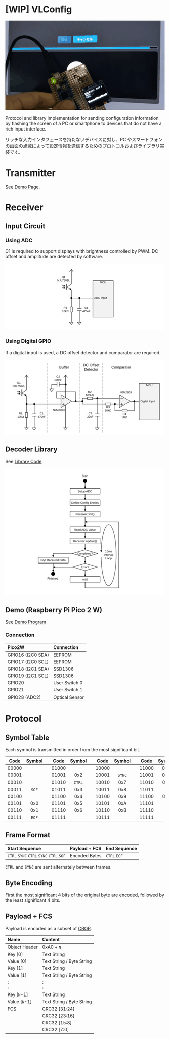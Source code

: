 # [WIP] VLConfig

![](./img/cover.gif)

Protocol and library implementation for sending configuration information by flashing the screen of a PC or smartphone to devices that do not have a rich input interface.

リッチな入力インタフェースを持たないデバイスに対し、PC やスマートフォンの画面の点滅によって設定情報を送信するためのプロトコルおよびライブラリ実装です。

# Transmitter

See [Demo Page](https://shapoco.github.io/vlconfig/wifi/).

# Receiver

## Input Circuit

### Using ADC

C1 is required to support displays with brightness controlled by PWM. DC offset and amplitude are detected by software.

![](./img/schematic_input_with_adc.svg)

### Using Digital GPIO

If a digital input is used, a DC offset detector and comparator are required.

![](./img/schematic_input_with_gpio.svg)

## Decoder Library

See [Library Code](cpp/lib).

![](./img/receiver_flowchart.svg)

## Demo (Raspberry Pi Pico 2 W)

See [Demo Program](cpp/example/pico)

### Connection

|Pico2W|Connection|
|:--|:--|
|GPIO16 (I2C0 SDA)|EEPROM|
|GPIO17 (I2C0 SCL)|EEPROM|
|GPIO18 (I2C1 SDA)|SSD1306|
|GPIO19 (I2C1 SCL)|SSD1306|
|GPIO20|User Switch 0|
|GPIO21|User Switch 1|
|GPIO28 (ADC2)|Optical Sensor|

# Protocol

## Symbol Table

Each symbol is transmitted in order from the most significant bit.

|Code|Symbol||Code|Symbol||Code|Symbol||Code|Symbol|
|:--:|:--:|:--:|:--:|:--:|:--:|:--:|:--:|:--:|:--:|:--:|
|00000|||01000|||10000|||11000|0xC|
|00001|||01001|0x2||10001|`SYNC`||11001|0xD|
|00010|||01010|`CTRL`||10010|0x7||11010|0xE|
|00011|`SOF`||01011|0x3||10011|0x8||11011||
|00100|||01100|0x4||10100|0x9||11100|0xF|
|00101|0x0||01101|0x5||10101|0xA||11101||
|00110|0x1||01110|0x6||10110|0xB||11110||
|00111|`EOF`||01111|||10111|||11111||

## Frame Format

|Start Sequence|Payload + FCS|End Sequence|
|:--|:--|:--|
|`CTRL` `SYNC` `CTRL` `SYNC` `CTRL` `SOF`|Encoded Bytes|`CTRL` `EOF`|

`CTRL` and `SYNC` are sent alternately between frames.

## Byte Encoding

First the most significant 4 bits of the original byte are encoded, followed by the least significant 4 bits.

## Payload + FCS

Payload is encoded as a subset of [CBOR](https://datatracker.ietf.org/doc/html/rfc8949).

|Name|Content|
|:--|:--|
|Object Header|0xA0 + `N`|
|Key \[0\]|Text String|
|Value \[0\]|Text String / Byte String|
|Key \[1\]|Text String|
|Value \[1\]|Text String / Byte String|
|:<br>:|:<br>:|
|Key \[`N`-1\]|Text String|
|Value \[`N`-1\]|Text String / Byte String|
|FCS|CRC32 \[31:24\]|
||CRC32 \[23:16\]|
||CRC32 \[15:8\]|
||CRC32 \[7:0\]|
